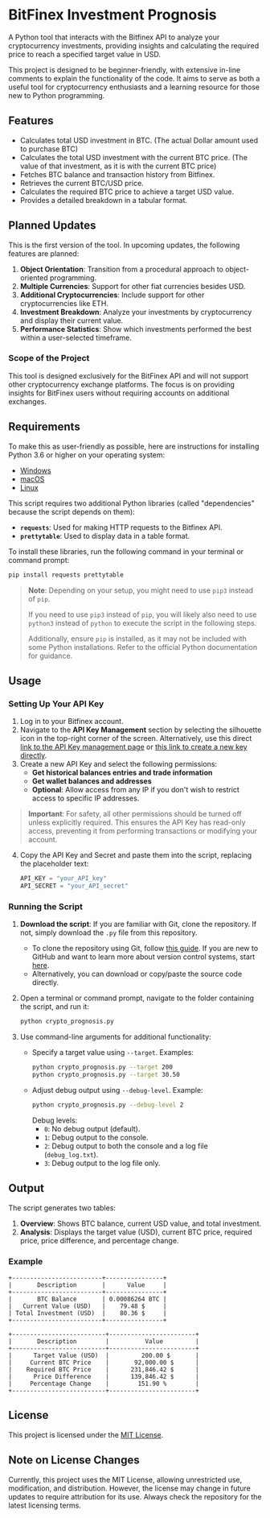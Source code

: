 
# BitFinex Investment Prognosis

A Python tool that interacts with the Bitfinex API to analyze your cryptocurrency investments, providing insights and calculating the required price to reach a specified target value in USD.

This project is designed to be beginner-friendly, with extensive in-line comments to explain the functionality of the code. It aims to serve as both a useful tool for cryptocurrency enthusiasts and a learning resource for those new to Python programming.

## Features

- Calculates total USD investment in BTC. (The actual Dollar amount used to purchase BTC)
- Calculates the total USD investment with the current BTC price. (The value of that investment, as it is with the current BTC price)
- Fetches BTC balance and transaction history from Bitfinex.
- Retrieves the current BTC/USD price.
- Calculates the required BTC price to achieve a target USD value.
- Provides a detailed breakdown in a tabular format.

## Planned Updates

This is the first version of the tool. In upcoming updates, the following features are planned:

1. **Object Orientation**: Transition from a procedural approach to object-oriented programming.
2. **Multiple Currencies**: Support for other fiat currencies besides USD.
3. **Additional Cryptocurrencies**: Include support for other cryptocurrencies like ETH.
4. **Investment Breakdown**: Analyze your investments by cryptocurrency and display their current value.
5. **Performance Statistics**: Show which investments performed the best within a user-selected timeframe.

### Scope of the Project

This tool is designed exclusively for the BitFinex API and will not support other cryptocurrency exchange platforms. The focus is on providing insights for BitFinex users without requiring accounts on additional exchanges.

## Requirements

To make this as user-friendly as possible, here are instructions for installing Python 3.6 or higher on your operating system:

- [Windows](https://www.python.org/downloads/windows/)
- [macOS](https://www.python.org/downloads/macos/)
- [Linux](https://docs.python-guide.org/starting/install3/linux/)

This script requires two additional Python libraries (called "dependencies" because the script depends on them):
- **`requests`**: Used for making HTTP requests to the Bitfinex API.
- **`prettytable`**: Used to display data in a table format.

To install these libraries, run the following command in your terminal or command prompt:
```bash
pip install requests prettytable
```

> **Note**: Depending on your setup, you might need to use `pip3` instead of `pip`. 
> 
> If you need to use `pip3` instead of `pip`, you will likely also need to use `python3` instead of `python` to execute the script in the following steps. 
> 
> Additionally, ensure `pip` is installed, as it may not be included with some Python installations. Refer to the official Python documentation for guidance.

## Usage

### Setting Up Your API Key

1. Log in to your Bitfinex account.
2. Navigate to the **API Key Management** section by selecting the silhouette icon in the top-right corner of the screen. Alternatively, use this direct [link to the API Key management page](https://setting.bitfinex.com/api) or [this link to create a new key directly](https://setting.bitfinex.com/api#new-key).
3. Create a new API Key and select the following permissions:
   - **Get historical balances entries and trade information**
   - **Get wallet balances and addresses**
   - **Optional**: Allow access from any IP if you don't wish to restrict access to specific IP addresses.

> **Important**: For safety, all other permissions should be turned off unless explicitly required. This ensures the API Key has read-only access, preventing it from performing transactions or modifying your account.

4. Copy the API Key and Secret and paste them into the script, replacing the placeholder text:
   ```python
   API_KEY = "your_API_key"
   API_SECRET = "your_API_secret"
   ```

### Running the Script

1. **Download the script**: If you are familiar with Git, clone the repository. If not, simply download the `.py` file from this repository.
   - To clone the repository using Git, follow [this guide](https://docs.github.com/en/repositories/creating-and-managing-repositories/cloning-a-repository). If you are new to GitHub and want to learn more about version control systems, start [here](https://docs.github.com/en/get-started).
   - Alternatively, you can download or copy/paste the source code directly.

2. Open a terminal or command prompt, navigate to the folder containing the script, and run it:
   ```bash
   python crypto_prognosis.py
   ```

3. Use command-line arguments for additional functionality:
   - Specify a target value using `--target`. Examples:
     ```bash
     python crypto_prognosis.py --target 200
     python crypto_prognosis.py --target 30.50
     ```
   - Adjust debug output using `--debug-level`. Example:
     ```bash
     python crypto_prognosis.py --debug-level 2
     ```
     Debug levels:
     - `0`: No debug output (default).
     - `1`: Debug output to the console.
     - `2`: Debug output to both the console and a log file (`debug_log.txt`).
     - `3`: Debug output to the log file only.

## Output

The script generates two tables:
1. **Overview**: Shows BTC balance, current USD value, and total investment.
2. **Analysis**: Displays the target value (USD), current BTC price, required price, price difference, and percentage change.

### Example

```text
+-------------------------+----------------+
|       Description       |      Value     |
+-------------------------+----------------+
|       BTC Balance       | 0.00086264 BTC |
|   Current Value (USD)   |    79.48 $     |
| Total Investment (USD)  |    80.36 $     |
+-------------------------+----------------+

+--------------------------+------------------------+
|       Description        |          Value         |
+--------------------------+------------------------+
|      Target Value (USD)  |         200.00 $       |
|     Current BTC Price    |       92,000.00 $      |
|    Required BTC Price    |      231,846.42 $      |
|      Price Difference    |      139,846.42 $      |
|     Percentage Change    |        151.90 %        |
+--------------------------+------------------------+
```

## License

This project is licensed under the [MIT License](LICENSE).

## Note on License Changes

Currently, this project uses the MIT License, allowing unrestricted use, modification, and distribution. However, the license may change in future updates to require attribution for its use. Always check the repository for the latest licensing terms.
